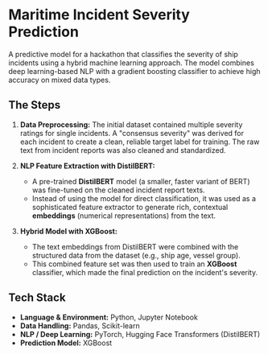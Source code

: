 # Maritime Incident Severity Prediction

A predictive model for a hackathon that classifies the severity of ship incidents using a hybrid machine learning approach. The model combines deep learning-based NLP with a gradient boosting classifier to achieve high accuracy on mixed data types.

## The Steps

1.  **Data Preprocessing:** 
	The initial dataset contained multiple severity ratings for single incidents. A "consensus severity" was derived for each incident to create a clean, reliable target label for training. The raw text from incident reports was also cleaned and standardized.

2.  **NLP Feature Extraction with DistilBERT:**
    -   A pre-trained **DistilBERT** model (a smaller, faster variant of BERT) was fine-tuned on the cleaned incident report texts.
    -   Instead of using the model for direct classification, it was used as a sophisticated feature extractor to generate rich, contextual **embeddings** (numerical representations) from the text.

3.  **Hybrid Model with XGBoost:**
    -   The text embeddings from DistilBERT were combined with the structured data from the dataset (e.g., ship age, vessel group).
    -   This combined feature set was then used to train an **XGBoost** classifier, which made the final prediction on the incident's severity.

## Tech Stack

- **Language & Environment:** Python, Jupyter Notebook
- **Data Handling:** Pandas, Scikit-learn
- **NLP / Deep Learning:** PyTorch, Hugging Face Transformers (DistilBERT)
- **Prediction Model:** XGBoost
